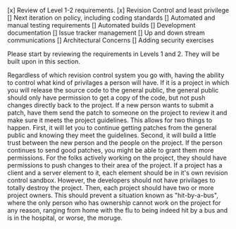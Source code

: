 [x] Review of Level 1-2 requirements.
[x] Revision Control and least privilege
[] Next iteration on policy, including coding standards
[] Automated and manual testing requirements
[] Automated builds
[] Development documentation
[] Issue tracker management
[] Up and down stream communications
[] Architectural Concerns
[] Adding security exercises

Please start by reviewing the requirements in Levels 1 and 2. They will be built upon in this section.

Regardless of which revision control system you go with, having the ability to control what kind of privilages a person will have. If it is a project in which you will release the source code to the general public, the general public should only have permission to get a copy of the code, but not push changes directly back to the project. If a new person wants to submit a patch, have them send the patch to someone on the project to review it and make sure it meets the project guidelines. This allows for two things to happen. First, it will let you to continue getting patches from the general public and knowing they meet the guidelines. Second, it will build a little trust between the new person and the people on the project. If the person continues to send good patches, you might be able to grant them more permissions. For the folks actively working on the project, they should have permissions to push changes to their area of the project. If a project has a client and a server element to it, each element should be in it's own revision control sandbox. However, the developers should not have privilages to totally destroy the project. Then, each project should have two or more project owners. This should prevent a situation known as "hit-by-a-bus", where the only person who has ownership cannot work on the project for any reason, ranging from home with the flu to being indeed hit by a bus and is in the hospital, or worse, the moruge.
